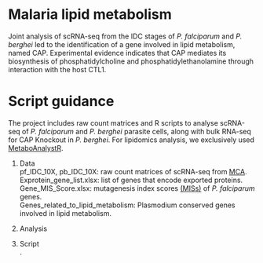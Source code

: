 # Malaria lipid metabolism

Joint analysis of scRNA-seq from the IDC stages of <I>P. falciparum</I> and <I>P. berghei</I> led to the identification of a gene involved in lipid metabolism, named CAP. Experimental evidence indicates that CAP mediates its biosynthesis of phosphatidylcholine and phosphatidylethanolamine through interaction with the host CTL1.

# Script guidance

The project includes raw count matrices and R scripts to analyse scRNA-seq of <I>P. falciparum</I> and <I>P. berghei</I> parasite cells, along with bulk RNA-seq for CAP Knockout in <I>P. berghei</I>. For lipidomics analysis, we exclusively used [MetaboAnalystR](https://www.metaboanalyst.ca/docs/RTutorial.xhtml).

1) Data   
   pf_IDC_10X, pb_IDC_10X: raw count matrices of scRNA-seq from [MCA](https://www.malariacellatlas.org).  
   Exprotein_gene_list.xlsx: list of genes that encode exported proteins.  
   Gene_MIS_Score.xlsx: mutagenesis index scores [(MISs)](https://www.science.org/doi/10.1126/science.aap7847) of <I>P. falciparum</I> genes.  
   Genes_related_to_lipid_metabolism: Plasmodium conserved genes involved in lipid metabolism.  
   
3) Analysis  
    
   
4) Script  
   . 
